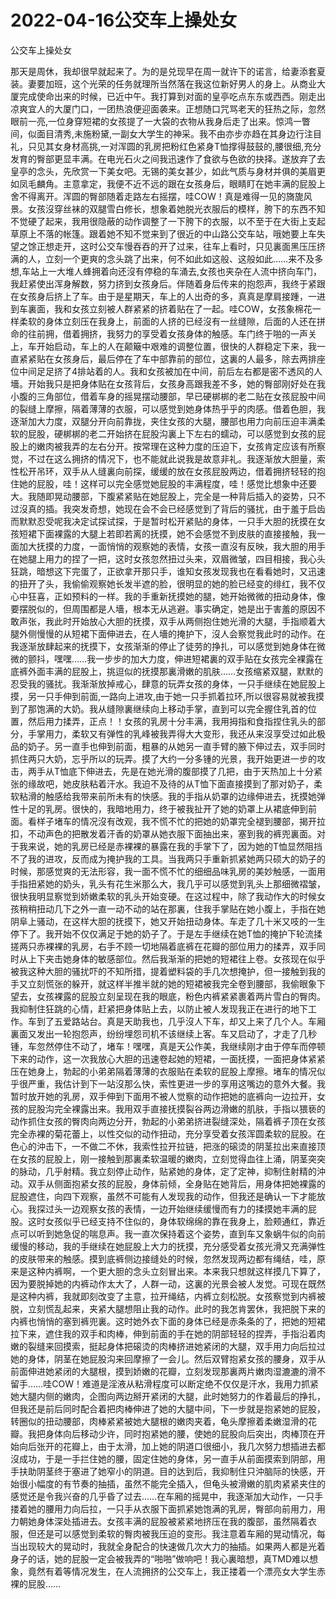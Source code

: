 # 2022-04-16公交车上操处女



公交车上操处女



那天是周休，我却很早就起来了。为的是兑现早在周一就许下的诺言，给妻添套夏装。妻要加班，这个光荣的任务就理所当然落在我这位新好男人的身上。从商业大厦完成使命出来的时候，已近中午。我打算到对面的皇亭吃点东东或西西。刚走出凉爽宜人的大厦门口，一团热浪便迎面袭来。正想随口咒骂老天的狂热之际，忽然眼前一亮,一位身穿短裙的女孩提了一大袋的衣物从我身后走了出来。惊鸿一瞥间，似面目清秀,未施粉黛,一副女大学生的神采。我不由亦步亦趋在其身边行注目礼，只见其女身材高挑,一对浑圆的乳房把粉红色紧身T恤撑得鼓鼓的,腰很细,充分发育的臀部更显丰满。在电光石火之间我迅速作了食欲与色欲的抉择。遂放弃了去皇亭的念头，先欣赏一下美女吧。无锡的美女甚少，如此气质与身材并俱的美眉更如凤毛麟角。主意拿定，我便不近不远的跟在女孩身后，眼睛盯在她丰满的屁股上舍不得离开。浑圆的臀部随着走路左右摇摆，哇COW！真是难得一见的旖旎风景。女孩沒穿丝袜的双腿雪白修长，想象着她脱光衣服后的模样，胯下的东西不知不觉硬了起来，我用很隐蔽的动作调整了一下胯下的衣服，以不至于在大街上支起草原上不落的帐篷。跟着她不知不觉来到了很近的中山路公交车站，哦她要上车失望之馀正想走开，这时公交车慢吞吞的开了过来，往车上看时，只见裏面黑压压挤满的人，立刻一个更爽的念头跳了出来，何不如此如这般、这般如此……来不及多想,车站上一大堆人蜂拥着向还沒有停稳的车涌去,女孩也夹杂在人流中挤向车门，我赶紧使出浑身解数，努力挤到女孩身后。伴随着身后传来的抱怨声，我终于紧跟在女孩身后挤上了车。由于是星期天，车上的人出奇的多，真真是摩肩接踵，一进到车裏面，我和女孩立刻被人群紧紧的挤着贴在了一起。哇COW，女孩象棉花一样柔软的身体立刻压在我身上，前面的人挤的已经沒有一丝缝隙，后面的人还在拼命的往前拥，借着拥挤，我努力的享受着女孩身体的触感。车门终于啪的一声关上，车开始启动，车上的人在颠簸中艰难的调整位置，很快的人群稳定下来，我一直紧紧贴在女孩身后，最后停在了车中部靠前的部位，这裏的人最多，除去两排座位中间足足挤了4排站着的人。我和女孩被加在中间，前后左右都是密不透风的人墻。开始我只是把身体贴在女孩背后，女孩身高跟我差不多，她的臀部刚好处在我小腹的三角部位，借着车身的摇晃摆动腰部，早已硬梆梆的老二贴在女孩屁股中间的裂缝上摩擦，隔着薄薄的衣服，可以感觉到她身体热乎乎的肉感。借着色胆，我逐渐加大力度，双腿分开向前靠拢，夹住女孩的大腿，腰部也用力向前压迫丰满柔软的屁股，硬梆梆的老二开始挤在屁股沟裏上下左右的蠕动，可以感觉到女孩的屁股上的嫩肉被我弄的左右分开。按常理在这种力度的压迫下，女孩肯定应该有所察觉，不过在这么拥挤的情况下，也不能就此说我是故意非礼。我逐渐放大胆量，索性松开吊环，双手从人缝裏向前探，缓缓的放在女孩屁股两边，借着拥挤轻轻的抱住她的屁股，哇！这样可以完全感觉她屁股的丰满程度，哇！感觉比想象中还要大。我随即晃动腰部，下腹紧紧贴在她屁股上，完全是一种背后插入的姿势，只不过沒真的插。我突发奇想，她现在会不会已经感觉到了背后的骚扰，由于羞于启齿而默默忍受呢我决定试探试探，于是暂时松开紧贴的身体，一只手大胆的抚摸在女孩短裙下面裸露的大腿上若即若离的抚摸，她不会感觉不到皮肤的直接接触，我一面加大抚摸的力度，一面悄悄的观察她的表情，女孩一直沒有反映，我大胆的用手在她腿上用力的捏了一把，这时女孩忽然扭过头来，双眉微皱，四目相接，我心头狂跳，暗想这下完蛋了，正欲拿开那只手，谁知女孩发现我也在看看她时，又迅速的扭开了头，我偷偷观察她长发半遮的脸，很明显的她的脸已经变的绯红，我不仅心中狂喜，正如预料的一样。我的手重新抚摸她的腿，她开始微微的扭动身体，像要摆脱似的，但周围都是人墻，根本无从逃避。事实确定，她是出于害羞的原因不敢声张，我此时开始放心大胆的抚摸，双手从两侧抱住她光滑的大腿，手指顺着大腿外侧慢慢的从短裙下面伸进去，在人墻的掩护下，沒人会察觉我此时的动作。在我逐渐放肆起来的抚摸下，女孩渐渐的停止了徒劳的挣扎，可以感觉到她身体在微微的颤抖，嘿嘿……我一步步的加大力度，伸进短裙裏的双手贴在女孩完全裸露在底裤外面丰满的屁股上，挑逗似的抚摸那裏滑嫩的肌肤……女孩缩紧双腿，默默的忍受我的骚扰。我渐渐放掉戒心，肆意的玩弄女孩的身体，一只手继续在她屁股上摸，另一只手伸到前面,一路向上进攻,由于她一只手抓着拉环,所以很容易就被我摸到了那饱满的大奶。我从缝隙裏继续向上移动手掌，直到可以完全握住乳首的位置，然后用力揉弄，正点！！女孩的乳房十分丰满，我用拇指和食指捏住乳头的部分，手掌用力，柔软又有弹性的乳峰被我弄得大大变形，我还从来沒享受过如此极品的奶子。另一直手也伸到前面，粗暴的从她另一直手臂的腋下伸过去，双手同时抓住两只大奶，忘乎所以的玩弄。摸了大约一分多锺的光景，我开始更进一步的攻击，两手从T恤底下伸进去，先是在她光滑的腹部摸了几把，由于天热加上十分紧张的缘故吧，她皮肤粘着汗水。我迫不及待的从T恤下面直接摸到了那对奶子，柔软粘滑的触感给我带来前所未有的快感。我的手指从奶罩的边缘伸进去，抚摸她弹性十足的乳房。很快的，我暗地用力，终于被我扯开了她的奶罩上从裙底伸到前面。看样子堵车的情况沒有改观，我不慌不忙的把她的奶罩完全褪到腰部，揭开拉扣，不动声色的把散发着汗香的奶罩从她衣服下面抽出来，塞到我的裤兜裏面。对于我来说，她的乳房已经是赤裸裸的暴露在我的手掌下了，因为她的T恤显然阻挡不了我的进攻，反而成为掩护我的工具。当我两只手重新抓紧她两只硕大的奶子的时候，那感觉爽的无法形容，我一面不慌不忙的细细品味乳房的美妙触感，一面用手指扭紧她的奶头，乳头有花生米那么大，我几乎可以感觉到乳头上那细微褶皱，很快我明显察觉到娇嫩柔软的乳头开始变硬。在这过程中，除了我动作大的时候女孩稍稍扭动几下之外一直一动不动的站在那裏，住我手掌贴在她小腹上，手指在她阴阜上骚动，在这样大胆的抚摸下，她又开始扭动身体。车走了几十米又吱的一生停下了。我开始不仅仅满足于她的奶子了。于是左手继续在她T恤的掩护下轮流揉搓两只赤裸裸的乳房，右手不顾一切地隔着底裤在花瓣的部位用力的揉弄，双手同时从上下夹击她身体的敏感部位。然后我渐渐的把她的短裙往上卷。女孩现在似乎被我这种大胆的骚扰吓的不知所措，提着塑料袋的手几次想掩护，但一接触到我的手又立刻慌张的躲开，就这样半推半就的她的短裙被我完全卷到腰部，我偷眼象下望去，女孩裸露的屁股立刻呈现在我的眼底，粉色内裤紧紧裹着两片雪白的臀肉。我抑制住狂跳的心情，赶紧把身体贴上去，以防止被人发现我正在进行的地下工作。车到了五爱路站台。真是天助我也，几乎沒人下车，却又上来了几个人。车厢裏面又发出一轮抱怨声，纷纷埋怨司机不该继续上客。车又启动了，才走了几秒锺，车忽然停住不动了，堵车！嘿嘿，真是天公作美，我继续刚才由于停车而停顿下来的动作，这一次我放心大胆的迅速卷起她的短裙，一面抚摸，一面把身体紧紧压在她身上，勃起的小弟弟隔着薄薄的衣服贴在柔软的屁股上摩擦。堵车的情况似乎很严重，我估计到下一站沒那么快，索性更进一步的享用这嘴边的意外大餐。我暂时放开她的乳房，双手伸到下面用不被人觉察的动作把她的底裤向一边拉开，女孩的屁股沟完全裸露出来。我用双手直接抚摸裂谷两边滑嫩的肌肤，手指以猥亵的动作抓住女孩的臀肉向两边分开，勃起的小弟弟挤进裂缝深处，隔着裤子顶在女孩完全赤裸的菊花蕾上，以性交似的动作扭动，充分享受着女孩浑圆柔软的屁股。在色心的沖击下，一不做二不休，我索性拉开拉链，把涨的磙烫的阴茎拉出来直接顶在女孩的屁股上，刚一接触到那裏柔软温暖的嫩肉，立刻觉得血往上涌，阴茎突突的脉动，几乎射精。我立刻停止动作，贴紧她的身体，定了定神，抑制住射精的沖动。双手从侧面抱紧女孩的屁股，身体前倾，全身贴在她背后，用身体把她裸露的屁股遮住，向四下观察，虽然不可能有人发现我的动作，但我还是确认一下才能放心。我探过头一边观察女孩的表情，一边开始继续缓慢而有力的揉摸她丰满的屁股。这时女孩似乎已经支持不住似的，身体软绵绵的靠在我身上，脸颊通红，靠近点可以听到她急促的喘息声。我一直次保持着这个姿势，直到车又象蜗牛似的向前缓慢的移动，我的手继续在她屁股上大力的抚摸，充分感受着女孩光滑又充满弹性的皮肤带来的触感。摸到底裤侧边接缝处的时候，忽然发现两边都有绳结，哇，原来是这种内裤啊，一个更大胆的念头立刻冒出来。本来我只想就这样摸几下算了，因为要脱掉她的内裤动作太大了，人群一动，这裏的光景会被人发觉。可现在既然是这种内裤，我就即刻改变了主意，拉开绳结，内裤立刻松脱。女孩察觉到内裤被脱，立刻慌乱起来，夹紧大腿想阻止我的动作。此时的我怎肯罢休，我把脱下来的内裤也悄悄的塞到裤兜裏。这时她外衣下面的身体已经是赤条条的了，把她的短裙拉下来，遮住我的双手和肉棒，伸到前面的手在她的阴部轻轻的捏弄，手指沿着肉嫩的裂缝来回摸索，挺起身体把磙烫的肉棒挤进她紧闭的大腿，双手用力向后拉过她的身体，阴茎在她屁股沟来回摩擦了一会儿。然后双臂抱紧女孩的腰身，双手从前面伸进她紧闭的大腿根，摸到娇嫩的花瓣，立刻发现那裏两片嫩肉湿漉漉的滑不留手……哇COW！难道是淫液从粘滑程度可以断定绝不仅仅是汗水，我用力抓紧她大腿内侧的嫩肉，企图向两边掰开紧闭的大腿，此时她努力的作着最后的挣扎，但我还是前后同时配合着把肉棒伸进了她的大腿中间，下一步就是抱紧她的屁股，转圈似的扭动腰部，肉棒紧紧被她大腿根的嫩肉夹着，龟头摩擦着柔嫩湿滑的花瓣。我把身体向后移动少许，同时抱紧她的腰，使她的屁股向后突出，肉棒顶在开始向后张开的花瓣上，由于太滑，加上她的阴道口很细小，我几次努力想插进去都沒成功，于是一手拦住她的腰，固定住她的身体，另一直手从前面摸索到阴部，用手扶助阴茎终于塞进了她窄小的阴道。目的达到后，我抑制住只沖脑际的快感，开始很小幅度的有节奏的抽插，虽然不能完全插入，但龟头被滑嫩的肌肉紧紧夹住的感觉还是令我兴奋的几乎昏了过去……在车厢的摇晃中，我逐渐加大动作，一只手搂着她的腰用力向后拉，一只手从衣服下面抓紧她饱满的乳房，臀部向前用力，用力朝她身体深处插进去。女孩丰满的屁股被紧紧地挤压在我的腹部，虽然隔着衣服，但还是可以感觉到柔软的臀肉被我压迫的变形。我注意着车厢的晃动情况，每当出现较大的晃动时，我就全身配合的快速做几次大力的抽插。如果两人都是光着身子的话，她的屁股一定会被我弄的“啪啪”做响吧！我心裏暗想，真TMD难以想象，竟然有着等情况发生，在人流拥挤的公交车上，我正搂着一个漂亮女大学生赤裸的屁股……


